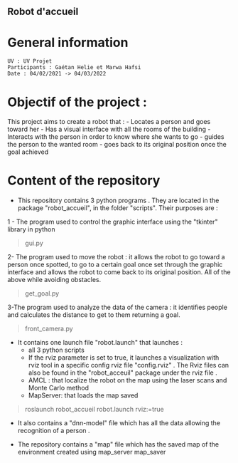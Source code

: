 ## Robot d'accueil
# General information

    UV : UV Projet
    Participants : Gaétan Helie et Marwa Hafsi
    Date : 04/02/2021 -> 04/03/2022

# Objectif of the project : 

This project aims to create a robot that : 
	- Locates a person and goes toward her 
	- Has a visual interface with all the rooms of the building 
	- Interacts with the person in order to know where she wants to go 
	- guides the person to the wanted room
	- goes back to its original position once the goal achieved
	
# Content of the repository  

- This repository contains 3 python programs . They are located in the package "robot_accueil", in the folder "scripts". Their purposes are :
 
 1 - The program used to control the graphic interface using the "tkinter" library in python 
 > gui.py
	 
 2- The program used to move the robot : it allows the robot to go toward a person once spotted, to go to a certain goal once set through the graphic interface and allows the robot to come back to its original position.
 All of the above while avoiding obstacles. 
> get_goal.py
	 
 3-The program used to analyze the data of the camera : it identifies people and calculates the distance to get to them returning a goal.
 > front_camera.py
	 
- It contains one launch file "robot.launch" that launches : 
	- all 3 python scripts 
	- If the rviz parameter is set to true, it launches a visualization with rviz tool in a specific config rviz file "config.rviz" . The Rviz files can also be found in the "robot_acceuil" package under the rviz file .
	- AMCL : that localize the robot on the map using the laser scans and Monte Carlo method
	- MapServer: that loads the map saved 
	
> roslaunch robot_accueil robot.launch rviz:=true

- It also contains a "dnn-model" file which has all the data allowing the recognition of a person .

- The repository contains a "map" file which has the saved map of the environment created using map_server map_saver


